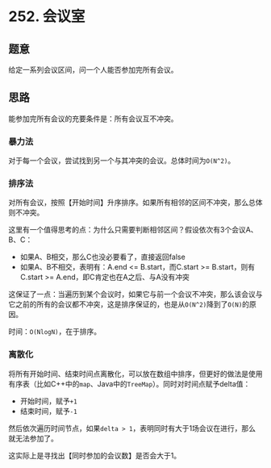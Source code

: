 # 252. 会议室

## 题意

给定一系列会议区间，问一个人能否参加完所有会议。

## 思路

能参加完所有会议的充要条件是：所有会议互不冲突。

### 暴力法

对于每一个会议，尝试找到另一个与其冲突的会议。总体时间为`O(N^2)`。

### 排序法

对所有会议，按照【开始时间】升序排序。如果所有相邻的区间不冲突，那么总体则不冲突。

这里有一个值得思考的点：为什么只需要判断相邻区间？假设依次有3个会议A、B、C：

- 如果A、B相交，那么C也没必要看了，直接返回false
- 如果A、B不相交，表明有：A.end <= B.start，而C.start >= B.start，则有C.start >= A.end，即C肯定也在A之后、与A没有冲突

这保证了一点：当遍历到某个会议时，如果它与前一个会议不冲突，那么该会议与它之前的所有的会议都不冲突，这是排序保证的，也是从`O(N^2)`降到了`O(N)`的原因。

时间：`O(NlogN)`，在于排序。

### 离散化

将所有开始时间、结束时间点离散化，可以放在数组中排序，但更好的做法是使用有序表（比如C++中的`map`、Java中的`TreeMap`）。同时对时间点赋予delta值：

- 开始时间，赋予`+1`
- 结束时间，赋予`-1`

然后依次遍历时间节点，如果`delta > 1`，表明同时有大于1场会议在进行，那么就无法参加了。

这实际上是寻找出【同时参加的会议数】是否会大于1。
